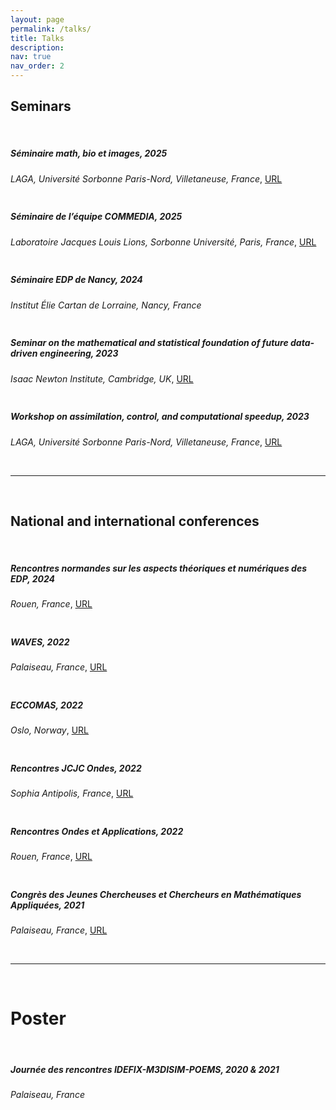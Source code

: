 ```yaml
---
layout: page
permalink: /talks/
title: Talks
description:
nav: true
nav_order: 2
---
```


## Seminars

<br>


##### Séminaire math, bio et images, 2025
*LAGA, Université Sorbonne Paris-Nord, Villetaneuse, France*, [URL](https://www.math.univ-paris13.fr/accueil/equipes/mbi/seminaire-de-lequipe-mbi/)

<div style="line-height:10px;">&nbsp;</div>

##### Séminaire de l’équipe COMMEDIA, 2025
*Laboratoire Jacques Louis Lions, Sorbonne Université, Paris, France*, [URL](https://www.ljll.fr/event/seminaire-equipe-comedia/)

<div style="line-height:10px;">&nbsp;</div>

##### Séminaire EDP de Nancy, 2024
*Institut Élie Cartan de Lorraine, Nancy, France*

<div style="line-height:10px;">&nbsp;</div>

##### Seminar on the mathematical and statistical foundation of future data-driven engineering, 2023
*Isaac Newton Institute, Cambridge, UK*, [URL](https://www.newton.ac.uk/seminar/39915/)

<div style="line-height:10px;">&nbsp;</div>

##### Workshop on assimilation, control, and computational speedup, 2023
*LAGA, Université Sorbonne Paris-Nord, Villetaneuse, France*, [URL](https://workshopallowap.sciencesconf.org/program?lang=fr)

<br>

---

<br>

## National and international conferences

<br>

##### Rencontres normandes sur les aspects théoriques et numériques des EDP, 2024
*Rouen, France*, [URL](https://r-n-edp.sciencesconf.org/resource/page/id/3)

<div style="line-height:10px;">&nbsp;</div>

##### WAVES, 2022
*Palaiseau, France*, [URL](https://waves2022.sciencesconf.org/393254/document)

<div style="line-height:10px;">&nbsp;</div>

##### ECCOMAS, 2022
*Oslo, Norway*, [URL](http://www.eccomas2022.org/admin/files/fileabstract/a1368.pdf)

<div style="line-height:10px;">&nbsp;</div>

##### Rencontres JCJC Ondes, 2022
*Sophia Antipolis, France*, [URL](https://jcjc_ondes.pages.math.cnrs.fr/2022/#schedule)

<div style="line-height:10px;">&nbsp;</div>

##### Rencontres Ondes et Applications, 2022
*Rouen, France*, [URL](http://lmi.insa-rouen.fr/2-non-categorise/142-roa2022.html)

<div style="line-height:10px;">&nbsp;</div>

##### Congrès des Jeunes Chercheuses et Chercheurs en Mathématiques Appliquées, 2021
*Palaiseau, France*, [URL](https://cjc-ma2021.github.io/resumes/resume-tiphaine-delaunay.pdf)

<br>

---

<br>

# Poster

<br>

##### Journée des rencontres IDEFIX-M3DISIM-POEMS, 2020 & 2021
*Palaiseau, France*

<!-- <div style="line-height:10px;">&nbsp;</div>

##### Journée des rencontres IDEFIX-M3DISIM-POEMS, 2020
*Palaiseau, France* -->